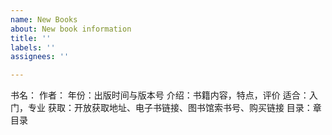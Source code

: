 ```yaml
---
name: New Books
about: New book information
title: ''
labels: ''
assignees: ''

---
```


书名：
作者：
年份：出版时间与版本号
介绍：书籍内容，特点，评价
适合：入门，专业
获取：开放获取地址、电子书链接、图书馆索书号、购买链接
目录：章目录
